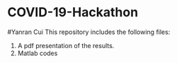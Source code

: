 # COVID-19-Hackathon
#Yanran Cui
This repository includes the following files:
1. A pdf presentation of the results.
2. Matlab codes
